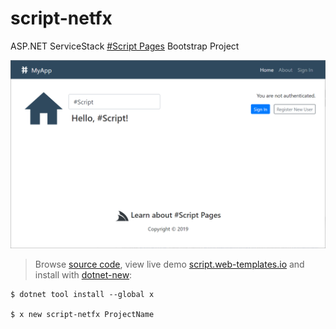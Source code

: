 # script-netfx

ASP.NET ServiceStack [#Script Pages](https://sharpscript.net/docs/sharp-pages) Bootstrap Project

[![](https://raw.githubusercontent.com/ServiceStack/Assets/master/csharp-templates/script.png)](http://sharp.web-templates.io/)

> Browse [source code](https://github.com/NetFrameworkTemplates/sharp-netfx), view live demo [script.web-templates.io](http://script.web-templates.io) and install with [dotnet-new](http://docs.servicestack.net/dotnet-new):

    $ dotnet tool install --global x

    $ x new script-netfx ProjectName

